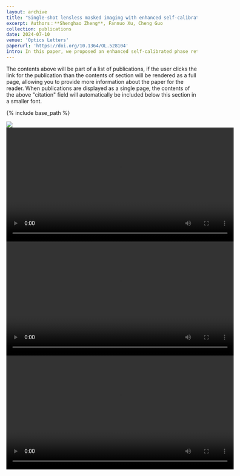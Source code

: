 ```yaml
---
layout: archive
title: "Single-shot lensless masked imaging with enhanced self-calibrated phase retrieval"
excerpt: Authors：**Shenghao Zheng**, Fannuo Xu, Cheng Guo
collection: publications
date: 2024-07-10
venue: 'Optics Letters'
paperurl: 'https://doi.org/10.1364/OL.528104'
intro: In this paper, we proposed an enhanced self-calibrated phase retrieval (eSCPR) method, introducing the idea of wavefront decoupling into lessless masked imaging (LMI) systems and realizing single-shot LMI. 
---
```


The contents above will be part of a list of publications, if the user clicks the link for the publication than the contents of section will be rendered as a full page, allowing you to provide more information about the paper for the reader. When publications are displayed as a single page, the contents of the above "citation" field will automatically be included below this section in a smaller font.



{% include base_path %}

<img src="{{ base_path }}/_publications/imgs/eSCPR.png"/>

<video src="/_publications/materals/eSCPR.mp4" autoplay="true" controls="controls" width="600">
</video>

<video src="/_publications/materals/single-1.mp4" autoplay="true" controls="controls" width="600">
</video>

<video src="/_publications/materals/single-2.mp4" autoplay="true" controls="controls" width="600">
</video>
